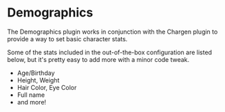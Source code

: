 Demographics
====
The Demographics plugin works in conjunction with the Chargen plugin to provide a way to set basic character stats.

Some of the stats included in the out-of-the-box configuration are listed below, but it's pretty easy to add more with a minor code tweak.

* Age/Birthday
* Height, Weight
* Hair Color, Eye Color
* Full name
* and more!
